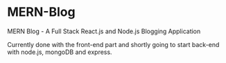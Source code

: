 # MERN-Blog
MERN Blog - A Full Stack React.js and Node.js Blogging Application

Currently done with the front-end part and shortly going to start back-end with node.js, mongoDB and express.
